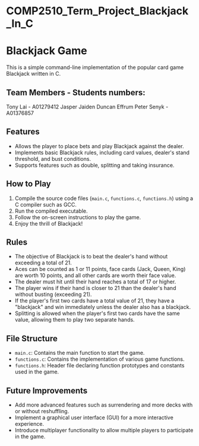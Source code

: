 # COMP2510_Term_Project_Blackjack_In_C

# Blackjack Game

This is a simple command-line implementation of the popular card game Blackjack written in C.

## Team Members - Students numbers:
Tony Lai - A01279412
Jasper
Jaiden Duncan
Effrum
Peter Senyk - A01376857

## Features

- Allows the player to place bets and play Blackjack against the dealer.
- Implements basic Blackjack rules, including card values, dealer's stand threshold, and bust conditions.
- Supports features such as double, splitting and taking insurance.

## How to Play

1. Compile the source code files (`main.c`, `functions.c`, `functions.h`) using a C compiler such as GCC.
2. Run the compiled executable.
3. Follow the on-screen instructions to play the game.
4. Enjoy the thrill of Blackjack!

## Rules

- The objective of Blackjack is to beat the dealer's hand without exceeding a total of 21.
- Aces can be counted as 1 or 11 points, face cards (Jack, Queen, King) are worth 10 points, and all other cards are worth their face value.
- The dealer must hit until their hand reaches a total of 17 or higher.
- The player wins if their hand is closer to 21 than the dealer's hand without busting (exceeding 21).
- If the player's first two cards have a total value of 21, they have a "blackjack" and win immediately unless the dealer also has a blackjack.
- Splitting is allowed when the player's first two cards have the same value, allowing them to play two separate hands.

## File Structure

- `main.c`: Contains the main function to start the game.
- `functions.c`: Contains the implementation of various game functions.
- `functions.h`: Header file declaring function prototypes and constants used in the game.

## Future Improvements

- Add more advanced features such as surrendering and more decks with or without reshuffling.
- Implement a graphical user interface (GUI) for a more interactive experience.
- Introduce multiplayer functionality to allow multiple players to participate in the game.

